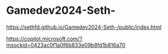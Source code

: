 # Gamedev2024-Seth-

https://sethfd.github.io/Gamedev2024-Seth-/public/index.html

https://copilot.microsoft.com/?msockid=0423ac0f1a0f6b833e09b8fd1b816a70
